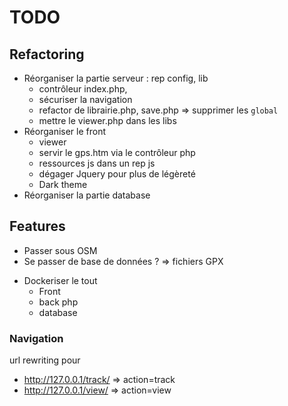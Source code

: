 # TODO

## Refactoring

  - Réorganiser la partie serveur : rep config, lib
    + contrôleur index.php, 
    + sécuriser la navigation
    - refactor de librairie.php, save.php => supprimer les `global`
    - mettre le viewer.php dans les libs
  - Réorganiser le front
    - viewer
    + servir le gps.htm via le contrôleur php
    - ressources js dans un rep js
    + dégager Jquery pour plus de légèreté
    - Dark theme
  - Réorganiser la partie database

## Features

 - Passer sous OSM
 - Se passer de base de données ? => fichiers GPX
 + Dockeriser le tout
   + Front
   + back php
   + database

### Navigation

  url rewriting pour 
  - http://127.0.0.1/track/ => action=track 
  - http://127.0.0.1/view/ => action=view